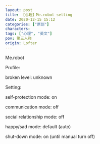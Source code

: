 ```yaml
---
layout: post
title: 【心理】Me.robot setting
date: 2020-12-15 15:12
categories: ["原创"]
characters: 
tags: ["心理", "英文"]
pov: 第三人称
origin: Lofter
---
```


Me.robot

Profile:

broken level: unknown



Setting:

self-protection mode: on

communication mode: off

social relationship mode: off

happy/sad mode: default (auto)

shut-down mode: on (until manual turn off)